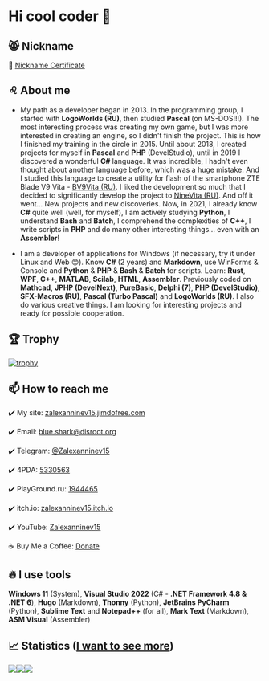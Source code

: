 # Hi cool coder 🤘

## 😸 Nickname

  👤 [Nickname Certificate](https://mynickname.com/en/Zalexanninev15)
  
## ♌ About me

- My path as a developer began in 2013. In the programming group, I started with **LogoWorlds (RU)**, then studied **Pascal** (on MS-DOS!!!). The most interesting process was creating my own game, but I was more interested in creating an engine, so I didn't finish the project. This is how I finished my training in the circle in 2015. Until about 2018, I created projects for myself in **Pascal** and **PHP** (DevelStudio), until in 2019 I discovered a wonderful **C#** language. It was incredible, I hadn't even thought about another language before, which was a huge mistake. And I studied this language to create a utility for flash of the smartphone ZTE Blade V9 Vita - [BV9Vita (RU)](https://4pda.ru/forum/index.php?showtopic=952274&view=findpost&p=88382383). I liked the development so much that I decided to significantly develop the project to [NineVita (RU)](https://4pda.ru/forum/index.php?showtopic=952274&view=findpost&p=91409816). And off it went... New projects and new discoveries. Now, in 2021, I already know **C#** quite well (well, for myself), I am actively studying **Python**, I understand **Bash** and **Batch**, I comprehend the complexities of **C++**, I write scripts in **PHP** and do many other interesting things... even with an **Assembler**!

- I am a developer of applications for Windows (if necessary, try it under Linux and Web 😊). Know **C#** (2 years) and **Markdown**, use WinForms & Console and **Python** & **PHP** & **Bash** & **Batch** for scripts. Learn: **Rust**, **WPF**, **C++**, **MATLAB**, **Scilab**, **HTML**, **Assembler**. Previously coded on **Mathcad**, **JPHP (DevelNext)**, **PureBasic**, **Delphi (7)**, **PHP (DevelStudio)**, **SFX-Macros (RU)**, **Pascal (Turbo Pascal)** and **LogoWorlds (RU)**. I also do various creative things. I am looking for interesting projects and ready for possible cooperation.

## 🏆 Trophy

[![trophy](https://github-profile-trophy.vercel.app/?username=ryo-ma&theme=algolia&rank=A,AAA,AA,B,BB,BBB,SECRET&row=2&column=3)](https://github.com/ryo-ma/github-profile-trophy)

## 📫 How to reach me

  ✔️ My site: [zalexanninev15.jimdofree.com](https://zalexanninev15.jimdofree.com)

  ✔️ Email: [blue.shark@disroot.org](mailto:blue.shark@disroot.org)
  
  ✔️ Telegram: [@Zalexanninev15](https://t.me/Zalexanninev15)
  
  ✔️ 4PDA: [5330563](https://4pda.ru/forum/index.php?showuser=5330563)

  ✔️ PlayGround.ru: [1944465](https://users.playground.ru/1944465)
  
  ✔️ itch.io: [zalexanninev15.itch.io](https://zalexanninev15.itch.io)
  
  ✔️ YouTube: [Zalexanninev15](https://youtube.com/channel/UCTzLPaG_Sdb58FMntgPauyg)

  ☕ Buy Me a Coffee: [Donate](https://zalexanninev15.jimdofree.com/buy-me-a-coffee)

## 🔥 I use tools

**Windows 11** (System), **Visual Studio 2022** (C# - **.NET Framework 4.8 & .NET 6**), **Hugo** (Markdown), **Thonny** (Python), **JetBrains PyCharm** (Python), **Sublime Text** and **Notepad++** (for all), **Mark Text** (Markdown), **ASM Visual** (Assembler)

## 📈 Statistics ([I want to see more](https://coderstats.net/github/#zalexanninev15))

<p><img src="https://github-readme-streak-stats.herokuapp.com?user=Zalexanninev15&theme=react&date_format=j%20M%5B%20Y%5D&layout=compact"><img src="https://github-readme-stats.vercel.app/api?username=Zalexanninev15&show_icons=true&layout=compact&include_all_comments=true&theme=react"><img src="https://github-readme-stats.vercel.app/api/top-langs/?username=Zalexanninev15&langs_count=14&layout=compact&theme=react&hide=TeX,PostScript,M4,Makefile,C"></p>
